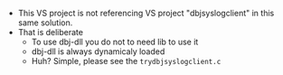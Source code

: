 
- This VS project is not referencing VS project "dbjsyslogclient" in this same solution. 
- That is deliberate
	- To use dbj-dll you do not to need lib to use it
	- dbj-dll is always dynamicaly loaded
	- Huh? Simple, please see the `trydbjsyslogclient.c`